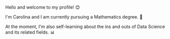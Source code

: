 Hello and welcome to my profile! 😊

I'm Carolina and I am currently pursuing a Mathematics degree. 🧮

At the moment, I'm also self-learning about the ins and outs of Data Science and its related fields. 📊
